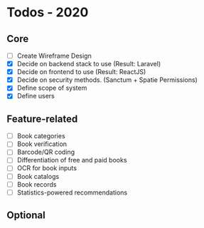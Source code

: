 # Todos - 2020

## Core

- [ ] Create Wireframe Design
- [x] Decide on backend stack to use (Result: Laravel)
- [x] Decide on frontend to use (Result: ReactJS)
- [x] Decide on security methods. (Sanctum + Spatie Permissions)
- [x] Define scope of system
- [x] Define users

## Feature-related

- [ ] Book categories
- [ ] Book verification
- [ ] Barcode/QR coding
- [ ] Differentiation of free and paid books
- [ ] OCR for book inputs
- [ ] Book catalogs
- [ ] Book records
- [ ] Statistics-powered recommendations

## Optional
